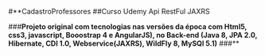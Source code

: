 #**CadastroProfessores
##Curso Udemy Api RestFul JAXRS

###**Projeto original com tecnologias nas versões da época com Html5, css3, javascript, Booostrap 4 e AngularJS), no Back-end (Java 8, JPA 2.0, Hibernate, CDI 1.0, Webservice(JAXRS), WildFly 8, MySQl 5.1)**
###**
